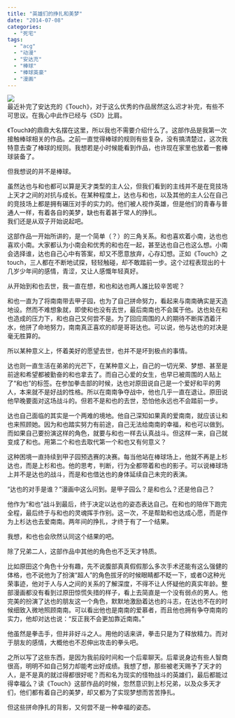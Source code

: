 ```yaml
---
title: "英雄们的挣扎和美梦"
date: "2014-07-08"
categories: 
  - "死宅"
tags: 
  - "acg"
  - "动漫"
  - "安达充"
  - "棒球"
  - "棒球英豪"
  - "漫画"
---
```


![](http://ohcoder.com/assets/diary/baseball7.jpg)  
最近补完了安达充的《Touch》，对于这么优秀的作品居然这么迟才补完，有些不可思议。在我心中此作已经与《SD》比肩。

《Touch》的鼎鼎大名摆在这里，所以我也不需要介绍什么了。这部作品是我第一次接触棒球相关的作品。之前一直觉得棒球的规则有些复杂，没有搞清楚过，这次我特意去查了棒球的规则。我想若是小时候能看到作品，也许现在家里也放着一套棒球装备了。

但我想说的并不是棒球。

虽然达也与和也都可以算是天才类型的主人公，但我们看到的主线并不是在竞技场上天才之间的对抗与成长。在某种程度上，达也与和也，以及其他的主人公在自己的竞技场上都是拥有碾压对手的实力的。他们被人视作英雄，但是他们的青春与普通人一样，有着各自的美梦，缺也有着甚于常人的挣扎。  
我们还是从双子开始说起吧。

这部作品一开始所讲的，是一个简单（？）的三角关系。和也喜欢着小南，达也也喜欢小南。大家都认为小南会和优秀的和也在一起，甚至达也自己也这么想。小南会选择谁，达也自己心中有答案，却又不愿意放弃，心存幻想。正如《Touch》之touch，三人都在不断地试探，轻轻触碰，却不敢踏前一步。这个过程表现出的十几岁少年间的感情，青涩，又让人感慨年轻真好。

从开始到和也去世，我一直在想，和也和达也两人誰比较辛苦呢？

和也一直为了将南南带去甲子园，也为了自己拼命努力，看起来与南南确实是天造地设。然而不难想象就，即使和也没有去世，最后南南也不会属于他。达也处在和也造成的压力下，和也自己又何尝不是。为了回应周围的人的期待不断挥洒着汗水，他拼了命地努力，南南真正喜欢的却是哥哥达也。可以说，他与达也的对决是毫无胜算的。

所以某种意义上，怀着美好的愿望去世，也并不是坏到极点的事情。

达也则一直生活在弟弟的光芒下，在某种意义上，自己的一切光荣、梦想、甚至是前途和希望都被勤奋的和也拿去了。而自己心爱的女生，也早已被周围的人贴上了“和也”的标签。在参加拳击部的时候，达也对原田说自己是一个爱好和平的男人，本来就不是好战的性格。所以在南南争夺战中，他也几乎一直在退让。原田说他早晚要面对这场战斗的。但若不是和也的去世，恐怕他永远也不会踏前一步。

达也自己面临的其实是一个两难的境地。他自己深知如果真的爱南南，就应该让和也来照顾她。因为和也踏实努力有前途，自己无法给南南的幸福，和也可以做到。而如果自己要扮演这样的角色，就要与和也一样去认真战斗。但这样一来，自己就变成了和也。用第二个和也去取代第一个和也又有何意义？

这种困境一直持续到甲子园预选赛的决赛。每当他站在棒球场上，他就不再是上杉达也，而是上杉和也。他的思考，判断，行为全都带着和也的影子。可以说棒球场上并不是达也的战斗，而是和也借达也的身体延续自己未完的表演。

“达也的对手是谁？”漫画中这么问到。是甲子园么？是和也么？还是他自己？

他作为“和也”战斗到最后，终于决定以达也的姿态表达自己。在和也的陪伴下跑完全程，最后终于与和也的灵魂挥手作别。这一次，不是帮助和也达成心愿，而是作为上杉达也去爱南南。两年间的挣扎，才终于有了一个结果。

我想，和也也会欣然认同这个结果的吧。

除了兄弟二人，这部作品中其他的角色也不乏天才特质。

比如原田这个角色十分有趣，先不说腹部真真假假那么多次手术还能有这么强健的体格，也不说他为了扮演“超人”的角色拔牙的时候眼睛都不眨一下，或者O这种光荣事迹，他对于人与人之间的关系的了解深度，不得不让人怀疑他的真实年龄。整部漫画都没有看到过原田惊慌失措的样子，看上去简直是一个没有弱点的男人。他完美的扮演了达也的朋友这一个角色，默默地激励着达也的斗志，在达也不在的时候细致入微地照顾南南。可以看出他也是南南的爱慕者，而且他也拥有争夺南南的实力，他却对达也说：“反正我不会更加靠近南南。”

他虽然是拳击手，但并非好斗之人。用他的话来讲，拳击只是为了释放精力。而对于朋友的感情，大概他也不忍伸出攻击的拳头吧。

之所以写了这些东西，是因为我前段时间和一个后辈聊天。后辈说身边有些人智商很高，明明不如自己努力却能考出好成绩。我想了想，那些被老天赐予了天才的人，是不是真的就过得都很好呢？而和名为现实的怪物战斗的英雄们，最后都能过得幸福么？读《Touch》这部作品的时候，忽然意识到上杉兄弟，以及众多天才们，他们都有着自己的美梦，却又都为了实现梦想而苦苦挣扎。

但这些拼命挣扎的背影，又何尝不是一种幸福的姿态。

